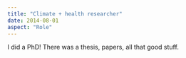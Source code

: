 ```yaml
---
title: "Climate + health researcher"
date: 2014-08-01
aspect: "Role"
---
```


I did a PhD! There was a thesis, papers, all that good stuff.
